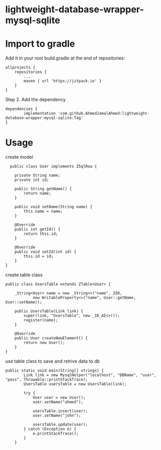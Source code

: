 # lightweight-database-wrapper-mysql-sqlite

# Import to gradle

Add it in your root build.gradle at the end of repositories:

	allprojects {
		repositories {
			...
			maven { url 'https://jitpack.io' }
		}
	}
  
Step 2. Add the dependency

	dependencies {
	        implementation 'com.github.AhmedJamalAhmed:lightweight-database-wrapper-mysql-sqlite:Tag'
	}
  
  
  # Usage
  
  create model 
  
	  public class User implements ZSqlRow {
	
	    private String name;
	    private int id;
	
	    public String getName() {
	        return name;
	    }
	
	    public void setName(String name) {
	        this.name = name;
	    }
	
	    @Override
	    public int getId() {
	        return this.id;
	    }
	
	    @Override
	    public void setId(int id) {
	        this.id = id;
	    }
	}



create table class 

	public class UsersTable extends ZTable<User> {
	
	    _String<User> name = new _String<>("name", 250,
	            new WritableProperty<>("name", User::getName, User::setName));
	
	    public UsersTable(Link link) {
	        super(link, "UsersTable", new _ID_AI<>());
	        register(name);
	    }
	
	    @Override
	    public User createNewElement() {
	        return new User();
	    }
	}

use table class to save and retrive data to db


	public static void main(String[] strings) {
	        Link link = new MysqlHelper("localhost", "DBName", "user", "pass", Throwable::printStackTrace);
	        UsersTable usersTable = new UsersTable(link);
	
	        try {
	            User user = new User();
	            user.setName("ahmed");
	
	            usersTable.insert(user);
	            user.setName("john");
	            
	            usersTable.update(user);
	        } catch (Exception e) {
	            e.printStackTrace();
	        }
	    }
